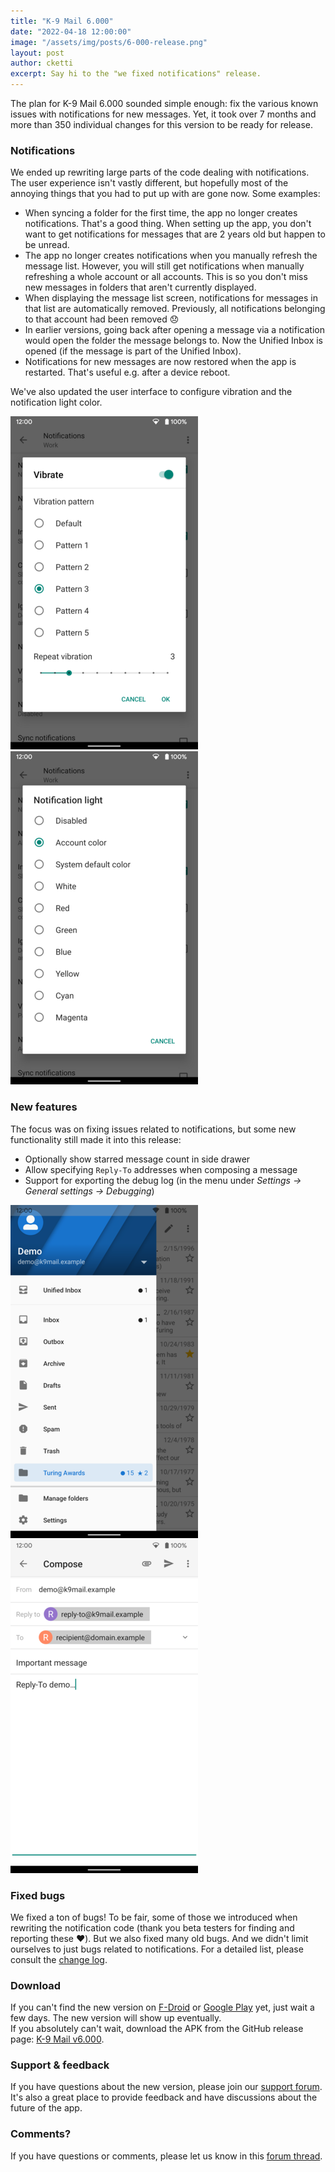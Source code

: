 ```yaml
---
title: "K-9 Mail 6.000"
date: "2022-04-18 12:00:00"
image: "/assets/img/posts/6-000-release.png"
layout: post
author: cketti
excerpt: Say hi to the "we fixed notifications" release.
---
```


The plan for K-9 Mail 6.000 sounded simple enough: fix the various known issues with notifications for new messages. Yet, it took over 7 months and more than 350 individual changes for this version to be ready for release.

### Notifications

We ended up rewriting large parts of the code dealing with notifications. The user experience isn't vastly different, but hopefully most of the annoying things that you had to put up with are gone now. Some examples:

- When syncing a folder for the first time, the app no longer creates notifications. That's a good thing. When setting up the app, you don't want to get notifications for messages that are 2 years old but happen to be unread.
- The app no longer creates notifications when you manually refresh the message list. However, you will still get notifications when manually refreshing a whole account or all accounts. This is so you don't miss new messages in folders that aren't currently displayed.
- When displaying the message list screen, notifications for messages in that list are automatically removed. Previously, all notifications belonging to that account had been removed 😞
- In earlier versions, going back after opening a message via a notification would open the folder the message belongs to. Now the Unified Inbox is opened (if the message is part of the Unified Inbox).
- Notifications for new messages are now restored when the app is restarted. That's useful e.g. after a device reboot.

We've also updated the user interface to configure vibration and the notification light color.

[![K-9 Mail 6.000 screenshot <](/assets/img/posts/6-000-screenshot-vibrate-thumbnail.png "K-9 Mail 6.000 screenshot")](/assets/img/posts/6-000-screenshot-vibrate.png)
[![K-9 Mail 6.000 screenshot](/assets/img/posts/6-000-screenshot-notification-light-thumbnail.png "K-9 Mail 6.000 screenshot")](/assets/img/posts/6-000-screenshot-notification-light.png)


### New features

The focus was on fixing issues related to notifications, but some new functionality still made it into this release:

- Optionally show starred message count in side drawer
- Allow specifying `Reply-To` addresses when composing a message
- Support for exporting the debug log (in the menu under *Settings → General settings → Debugging*)

[![K-9 Mail 6.000 screenshot <](/assets/img/posts/6-000-screenshot-starred-count-thumbnail.png "K-9 Mail 6.000 screenshot")](/assets/img/posts/6-000-screenshot-starred-count.png)
[![K-9 Mail 6.000 screenshot](/assets/img/posts/6-000-screenshot-reply-to-thumbnail.png "K-9 Mail 6.000 screenshot")](/assets/img/posts/6-000-screenshot-reply-to.png)


### Fixed bugs

We fixed a ton of bugs! To be fair, some of those we introduced when rewriting the notification code (thank you beta testers for finding and reporting these ❤️). But we also fixed many old bugs. And we didn't limit ourselves to just bugs related to notifications. For a detailed list, please consult the [change log](https://k9mail.app/k-9/changelog_6.0-MAINT_branch.xml).


### Download

If you can't find the new version on [F-Droid](https://f-droid.org/en/packages/com.fsck.k9/) or [Google Play](https://play.google.com/store/apps/details?id=com.fsck.k9) yet, just wait a few days. The new version will show up eventually.  
If you absolutely can't wait, download the APK from the GitHub release page: [K-9 Mail v6.000](https://github.com/k9mail/k-9/releases/tag/6.000).


### Support & feedback

If you have questions about the new version, please join our [support forum](https://forum.k9mail.app/). It's also a great place to provide feedback and have discussions about the future of the app.


### Comments?

If you have questions or comments, please let us know in this [forum thread](https://forum.k9mail.app/t/new-release-k-9-mail-6-000/4502).

